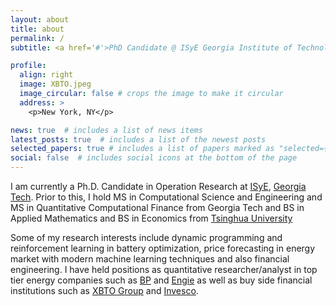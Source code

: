 ```yaml
---
layout: about
title: about
permalink: /
subtitle: <a href='#'>PhD Candidate @ ISyE Georgia Institute of Technology</a>. #Address. Contacts. Moto. Etc.

profile:
  align: right
  image: XBTO.jpeg
  image_circular: false # crops the image to make it circular
  address: >
    <p>New York, NY</p>

news: true  # includes a list of news items
latest_posts: true  # includes a list of the newest posts
selected_papers: true # includes a list of papers marked as "selected={true}"
social: false  # includes social icons at the bottom of the page
---
```

<!-- This is some random text -- this should change frontend
Write your biography here. Tell the world about yourself. Link to your favorite [subreddit](http://reddit.com). You can put a picture in, too. The code is already in, just name your picture `prof_pic.jpg` and put it in the `img/` folder.

Put your address / P.O. box / other info right below your picture. You can also disable any of these elements by editing `profile` property of the YAML header of your `_pages/about.md`. Edit `_bibliography/papers.bib` and Jekyll will render your [publications page](/al-folio/publications/) automatically.

Link to your social media connections, too. This theme is set up to use [Font Awesome icons](http://fortawesome.github.io/Font-Awesome/) and [Academicons](https://jpswalsh.github.io/academicons/), like the ones below. Add your Facebook, Twitter, LinkedIn, Google Scholar, or just disable all of them. -->

I am currently a Ph.D. Candidate in Operation Research at [ISyE](https://www.isye.gatech.edu/), [Georgia Tech](https://www.gatech.edu/). Prior to this, I hold MS in Computational Science and Engineering and MS in Quantitative Computational Finance from Georgia Tech and BS in Applied Mathematics and BS in Economics from [Tsinghua University](https://www.tsinghua.edu.cn/en/)

Some of my research interests include dynamic programming and reinforcement learning in battery optimization, price forecasting in energy market with modern machine learning techniques and also financial engineering. 
I have held positions as quantitative researcher/analyst in top tier energy companies such as [BP](https://www.bp.com/en_us/united-states/home.html) and [Engie](https://www.engie.com/en) as well as buy side financial institutions such as [XBTO Group](https://www.xbto.com/) and [Invesco](https://www.invesco.com/corporate/en/home.html). 